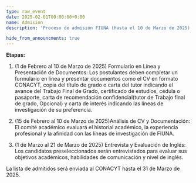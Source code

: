 ```yaml
---
type: raw_event
date: 2025-02-01T00:00:00+0:00
name: Admision
description: 'Proceso de admisión FIUNA (Hasta el 10 de Marzo de 2025)'

hide_from_announcments: true
---
```

**Etapas:**
1.  (1 de Febrero al 10 de Marzo de 2025) Formulario en Línea y Presentación de Documentos: Los postulantes deben completar un formulario en línea y presentar documentos como el CV en formato CONACYT, copia del título de grado o carta del tutor indicando el avance del Trabajo Final de Grado, certificado de estudios, cédula o pasaporte, carta de recomendación confidencial(tutor de Trabajo final de grado, Opcional) y carta de interés indicando las líneas de investigación de su preferencia.<br>

2. (15 de Febrero al 10 de Marzo de 2025)Análisis de CV y Documentación: El comité académico evaluará el historial académico, la experiencia profesional y la afinidad con las líneas de investigación de FIUNA.<br>

3. (1 de Marzo al 21 de Marzo de 2025) Entrevista y Evaluación de Inglés: Los candidatos preseleccionados serán entrevistados para evaluar sus objetivos académicos, habilidades de comunicación y nivel de inglés.

La lista de admitidos será enviada al CONACYT hasta el 31 de Marzo de 2025.


